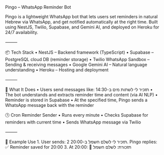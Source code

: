 Pingo – WhatsApp Reminder Bot

Pingo is a lightweight WhatsApp bot that lets users set reminders in natural Hebrew via WhatsApp, and get notified automatically at the right time.
Built using NestJS, Twilio, Supabase, and Gemini AI, and deployed on Heroku for 24/7 availability.

⸻

📦 Tech Stack
	•	NestJS – Backend framework (TypeScript)
	•	Supabase – PostgreSQL cloud DB (reminder storage)
	•	Twilio WhatsApp Sandbox – Sending & receiving messages
	•	Google Gemini AI – Natural language understanding
	•	Heroku – Hosting and deployment

⸻

📲 What It Does
	•	Users send messages like: תזכיר לי לשתות מים ב-14:30
	•	The bot understands and extracts reminder time and content (via AI NLP)
	•	Reminder is stored in Supabase
	•	At the specified time, Pingo sends a WhatsApp message back with the reminder


🕒 Cron Reminder Sender
	•	Runs every minute
	•	Checks Supabase for reminders with current time
	•	Sends WhatsApp message via Twilio

⸻

💬 Example Use
	1.	User sends: תזכיר לי לשלם חשמל ב-20:00
	2.	Pingo replies: ✅ Reminder saved for 20:00
	3.	At 20:00: 🔔 תזכורת: לשלם חשמל
